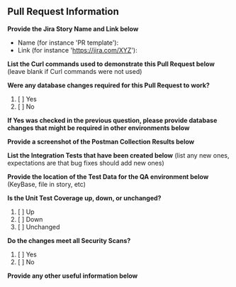 ## Pull Request Information

**Provide the Jira Story Name and Link below**

* Name (for instance 'PR template'):
* Link (for instance 'https://jira.com/XYZ'):

**List the Curl commands used to demonstrate this Pull Request below** (leave blank if Curl commands were not used)

**Were any database changes required for this Pull Request to work?**

1. [ ] Yes
2. [ ] No

**If Yes was checked in the previous question, please provide database changes that might be required in other environments below**

**Provide a screenshot of the Postman Collection Results below**

**List the Integration Tests that have been created below**  (list any new ones, expectations are that bug fixes should add new ones)

**Provide the location of the Test Data for the QA environment below**  (KeyBase, file in story, etc)

**Is the Unit Test Coverage up, down, or unchanged?** 

1. [ ] Up
2. [ ] Down
3. [ ] Unchanged

**Do the changes meet all Security Scans?**
1. [ ] Yes
2. [ ] No

**Provide any other useful information below**